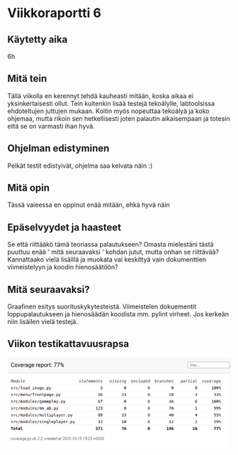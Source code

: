 # Viikkoraportti 6
## Käytetty aika
6h

## Mitä tein
Tällä viikolla en kerennyt tehdä kauheasti mitään, koska aikaa ei yksinkertaisesti ollut. Tein kuitenkin lisää testejä tekoälylle, labtoolsissa ehdoteltujen juttujen mukaan.  Koitin myös nopeuttaa tekoälyä ja koko ohjemaa, mutta rikoin sen hetkellisesti joten palautin aikaisempaan ja totesin että se on varmasti ihan hyvä.

## Ohjelman edistyminen
Pelkät testit edistyivät, ohjelma saa kelvata näin :)

## Mitä opin
Tässä vaieessa en oppinut enää mitään, ehkä hyvä näin

## Epäselvyydet ja haasteet
Se että riittääkö tämä teoriassa palautukseen? Omasta mielestäni tästä puuttuu enää ' mitä seuraavaksi ' kohdan jutut, mutta onhan se riittävää? Kannattaako vielä lisäillä ja muokata vai keskittyä vain dokumenttien viimeistelyyn ja koodin hienosäätöön?

## Mitä seuraavaksi?
Graafinen esitys suorituskykytesteistä. Viimeistelen dokuementit loppupalautukseen ja hienosäädän koodista mm. pylint virheet. Jos kerkeän niin lisäilen vielä testejä.

## Viikon testikattavuusrapsa
![coverage](https://github.com/seppaemi/tiralabra-s2022/blob/main/Dokumentaatio/kuvat/coverage_week_six.png)